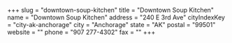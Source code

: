 +++
slug = "downtown-soup-kitchen"
title = "Downtown Soup Kitchen"
name = "Downtown Soup Kitchen"
address = "240 E 3rd Ave"
cityIndexKey = "city-ak-anchorage"
city = "Anchorage"
state = "AK"
postal = "99501"
website = ""
phone = "907 277-4302"
fax = ""
+++
